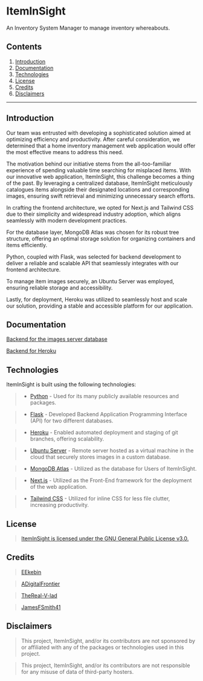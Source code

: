 # ItemInSight

An Inventory System Manager to manage inventory whereabouts.

## Contents

1. [Introduction](#introduction)
2. [Documentation](#documentation)
3. [Technologies](#technologies)
4. [License](#license)
5. [Credits](#credits)
6. [Disclaimers](#disclaimers)

---

## Introduction

Our team was entrusted with developing a sophisticated solution aimed at optimizing efficiency and productivity. After careful consideration, we determined that a home inventory management web application would offer the most effective means to address this need.

The motivation behind our initiative stems from the all-too-familiar experience of spending valuable time searching for misplaced items. With our innovative web application, ItemInSight, this challenge becomes a thing of the past. By leveraging a centralized database, ItemInSight meticulously catalogues items alongside their designated locations and corresponding images, ensuring swift retrieval and minimizing unnecessary search efforts.

In crafting the frontend architecture, we opted for Next.js and Tailwind CSS due to their simplicity and widespread industry adoption, which aligns seamlessly with modern development practices.

For the database layer, MongoDB Atlas was chosen for its robust tree structure, offering an optimal storage solution for organizing containers and items efficiently.

Python, coupled with Flask, was selected for backend development to deliver a reliable and scalable API that seamlessly integrates with our frontend architecture.

To manage item images securely, an Ubuntu Server was employed, ensuring reliable storage and accessibility.

Lastly, for deployment, Heroku was utilized to seamlessly host and scale our solution, providing a stable and accessible platform for our application.

## Documentation

[Backend for the images server database](https://github.com/EEkebin/ItemInSight/blob/main/Docs/images-backend.md)

[Backend for Heroku](https://github.com/EEkebin/ItemInSight/blob/main/Docs/heroku-backend.md)

## Technologies

ItemInSight is built using the following technologies:

> - [Python](https://www.python.org/)
    - Used for its many publicly available resources and packages.

> - [Flask](https://flask.palletsprojects.com/en/3.0.x/)
    - Developed Backend Application Programming Interface (API) for two different databases.

> - [Heroku](https://www.heroku.com/)
    - Enabled automated deployment and staging of git branches, offering scalability.

> - [Ubuntu Server](https://ubuntu.com/)
    - Remote server hosted as a virtual machine in the cloud that securely stores images in a custom database.

> - [MongoDB Atlas](https://www.mongodb.com/cloud/atlas)
    - Utilized as the database for Users of ItemInSight.

> - [Next.js](https://nextjs.org/)
    - Utilized as the Front-End framework for the deployment of the web application.

> - [Tailwind CSS](https://tailwindcss.com/)
    - Utilized for inline CSS for less file clutter, increasing productivity.


## License

> [ItemInSight is licensed under the GNU General Public License v3.0.](https://github.com/EEkebin/ItemInSight/blob/main/LICENSE)


## Credits

> [EEkebin](https://github.com/EEkebin)

> [ADigitalFrontier](https://github.com/ADigitalFrontier)

> [TheReal-V-lad](https://github.com/TheReal-V-lad)

> [JamesFSmith41](https://github.com/JamesFSmith41)



## Disclaimers

> This project, ItemInSight, and/or its contributors are not sponsored by or affiliated with any of the packages or technologies used in this project.

> This project, ItemInSight, and/or its contributors are not responsible for any misuse of data of third-party hosters.
